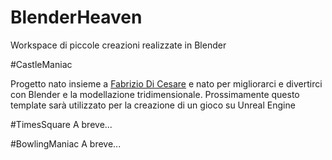 # BlenderHeaven
Workspace di piccole creazioni realizzate in Blender

#CastleManiac

Progetto nato insieme a [Fabrizio Di Cesare] e nato per migliorarci e divertirci con Blender e la modellazione tridimensionale.
Prossimamente questo template sarà utilizzato per la creazione di un gioco su Unreal Engine

#TimesSquare
A breve...

#BowlingManiac
A breve...



[Fabrizio Di Cesare]: <https://github.com/Fabbrei>

